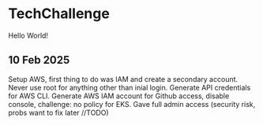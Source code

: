 # TechChallenge
Hello World!

## 10 Feb 2025
Setup AWS, first thing to do was IAM and create a secondary account.
Never use root for anything other than inial login. 
Generate API credentials for AWS CLI.  Generate AWS IAM account for Github access, disable console, challenge: no policy for EKS.
Gave full admin access (security risk, probs want to fix later //TODO)



